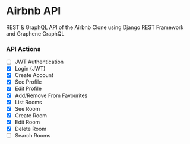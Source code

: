 # Airbnb API

REST & GraphQL API of the Airbnb Clone using Django REST Framework and Graphene GraphQL

### API Actions

- [ ] JWT Authentication
- [x] Login (JWT)
- [x] Create Account
- [x] See Profile
- [x] Edit Profile
- [x] Add/Remove From Favourites
- [x] List Rooms
- [x] See Room
- [x] Create Room
- [x] Edit Room
- [x] Delete Room
- [ ] Search Rooms
